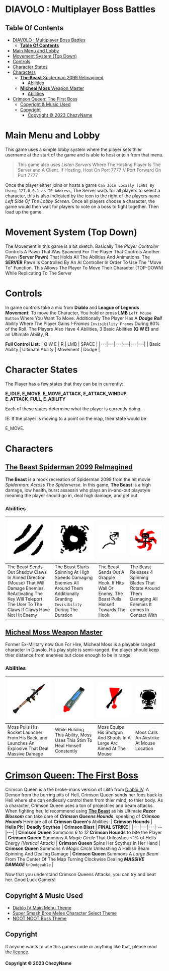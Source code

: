 
# DIAVOLO : Multiplayer Boss Battles
## **Table Of Contents**
- [DIAVOLO : Multiplayer Boss Battles](#diavolo--multiplayer-boss-battles)
  - [**Table Of Contents**](#table-of-contents)
- [Main Menu and Lobby](#main-menu-and-lobby)
- [Movement System (Top Down)](#movement-system-top-down)
- [Controls](#controls)
- [Character States](#character-states)
- [Characters](#characters)
  - [**The Beast** Spiderman 2099 ReImagined](#the-beast-spiderman-2099-reimagined)
    - [Abilities](#abilities)
  - [**Micheal Moss**  Weapon Master](#micheal-moss--weapon-master)
    - [Abilities](#abilities-1)
- [Crimson Queen: The First Boss](#crimson-queen-the-first-boss)
  - [Copyright \& Music Used](#copyright--music-used)
  - [Copyright](#copyright)
      - [Copyright © 2023 ChezyName](#copyright--2023-chezyname)

# Main Menu and Lobby
This game uses a simple lobby system where the player sets thier username at the start of the game and is able to host or join from that menu.
> This game also uses *Listen Servers* Where The Hosting Player Is The Server and A Client. If Hosting, Host On Port 7777 // Port Forward On Port 7777

Once the player either joins or hosts a game `Can Join Locally [LAN] By Using 127.0.0.1 as IP Address`, The Server waits for all players to select a character, this is also indicated by the icon to the right of the players name *Left Side Of The Lobby Screen.* Once all players choose a character, the game would then wait for players to vote on a boss to fight together. Then load up the game.
  

# Movement System (Top Down)

The Movement in this game is a bit sketch. Basically The *Player Controller* Controls A Pawn That Was Spawned For The Player That Controls Another Pawn (**Server Pawn**) That Holds All The Abilities And Animations. The **SERVER** Pawn Is Controlled By An AI Controller In Order To Use The "Move To" Function. This Allows The Player To Move Their Character (TOP-DOWN) While Replicating To The Server

# Controls
In game controls take a mix from **Diablo** and **League of Legends**
**Movement:** To move the Character, You hold or press **LMB** `Left Mouse Button` Where You Want To Move.
Additionally The Player Has A ***Dodge Roll*** Ability Where The Player Gains *I-Frames* `Invisibility Frames` During 80% of the Roll.
The Players Also Have 4 Abilities, 3 Basic Abilities **(Q W E)** and an Ultimate Ability, **R**.

**Full Control List:**
| Q  W  E  | R | LMB | SPACE |
|---|---|---|---|---|---|
| Basic Ability | Ultimate Ability | Movement | Dodge |

  

# Character States

The Player has a few states that they can be in currently:

**E_IDLE, E_MOVE, E_MOVE_ATTACK, E_ATTACK_WINDUP,
E_ATTACK_FULL, E_ABILITY**

  

Each of these states determine what the player is currently doing.

IE: If the player is moving to a point on the map, their state would be

E_MOVE.

  

# Characters

  

## [**The Beast** Spiderman 2099 ReImagined](https://github.com/ChezyName/DIAVOLO/wiki/The-Beast-%5BCHAR%5D)

**The Beast** is a mock recreation of Spiderman 2099 from the hit movie *Spiderman: Across The Spiderverse*. In this game, **The Beast** is a high damage, low health, burst assassin who plays an in-and-out playstyle meaning the player should go in, deal high damage, and get out.

### Abilities
|![Shadow Claws](https://raw.githubusercontent.com/ChezyName/DIAVOLO/main/GitImages/2099_Q.png)|![Demonic Spin](https://raw.githubusercontent.com/ChezyName/DIAVOLO/main/GitImages/2099_W.png)|![Grapple](https://raw.githubusercontent.com/ChezyName/DIAVOLO/main/GitImages/2099_E.png)|![True Power](https://raw.githubusercontent.com/ChezyName/DIAVOLO/main/GitImages/2099_R.png)|
|---|---|---|---|
|The Beast Sends Out Shadow Claws In Aimed Direction (Mouse) That Will Damage Enemies. ReActivating The Key Will Teleport The User To The Claws If Claws Have Not Hit Enemy|The Beast Starts Spinning At High Speeds Damaging Enemies All Around Them Additionally Granting `Invisibility` During The Duration|The Beast Sends Out A Grapple Hook, If Hits Wall Or Enemy, The Beast Pulls Himself Towards The Hook|The Beast Releases 4 Spinning Blades That Rotate Around Them Damaging All Enemies It comes In Contact With|

## [**Micheal Moss**  Weapon Master](https://github.com/ChezyName/DIAVOLO/wiki/Micheal-Moss-%5BCHAR%5D)
Former Ex-Military now Gun For Hire, Micheal Moss is a playable ranged character in Diavolo. His play style is semi-ranged, the player should keep thier distance from enemies but close enough to be in range.

### Abilities
|![Rocket-Propelled Grenade](https://raw.githubusercontent.com/ChezyName/DIAVOLO/main/GitImages/Moss_Q.png)|![Combat Stim](https://raw.githubusercontent.com/ChezyName/DIAVOLO/main/GitImages/Moss_W.png)|![Combat Shotty](https://raw.githubusercontent.com/ChezyName/DIAVOLO/main/GitImages/Moss_E.png)|![Air Strike](https://raw.githubusercontent.com/ChezyName/DIAVOLO/main/GitImages/Moss_R.png)|
|---|---|---|---|
|Moss Pulls His Rocket Launcher From His Back, and Launches An Explosive That Deal Massive Damage|While Holding This Ability, Moss Uses This Stim To Heal Himself Constently|Moss Equips His Shotgun And Shoots In A Large Arc Aimed At The Mouse|Moss Calls An Airstrike At Mouse Location |

# [Crimson Queen: The First Boss](https://github.com/ChezyName/DIAVOLO/wiki/Crimson-Queen-%5BBOSS%5D)
Crimson Queen is a the broke-mans version of Lilith from [Diablo IV](https://diablo4.blizzard.com/en-us/). A Demon from the burring pits of Hell, Crimson Queen sends her foes back to Hell where she can endlessly control them from thier mind, to thier body.
As a character, Crimson Queen uses a ton of projectiles and beam attacks. When fighting her, Id recommend using [**The Beast**](#the-beast-spiderman-2099-reimagined) as his Ultimate ***Razor Blossom*** can take care of ***Crimson Queens Hounds***, speaking of ***Crimson Hounds*** Here are all of **Crimson Queen's** Abilities:
| **Crimson Hounds** |  **Hells Pit** |  **Deadly Scythes** |  **Crimson Blast** |  **FINAL STRIKE** |
|---|---|---|---|---|
| **Crimson Queen** Summons *6 to 12* **Crimson Hounds** to bite the Player | **Crimson Queen** Summons A *Magic Circle* That Unleashes <1% of Hells Energy *(Vertical Attack)* | **Crimson Queen** Spins Her Scythes In Her Hand | **Crimson Queen** Summons A *Magic Circle* Unleashing A Hellish Beam Spinning And Dealing Damage | **Crimson Queen** Summons A *Large Beam* From The Center Of The Map Turning Clockwise Dealing ***MASSIVE DAMAGE*** `UnDodgeable` |

Now that you understand Crimson Queens Attacks, you can try and beat her. Good Luck Gamers!

## Copyright & Music Used
- [Diablo IV Main Menu Theme](https://www.youtube.com/watch?v=5Eae_WdwxVA&ab_channel=Ceburekas)
- [Super Smash Bros Melee Character Select Theme](https://www.youtube.com/watch?v=0q_MSMUEhoU&ab_channel=VideoGameSoundtracks)
- [NOOT NOOT Boss Theme](https://www.youtube.com/watch?v=9X7WME84NZo&t=9s&ab_channel=Carameii)

## Copyright
If anyone wants to use this games code or anything like that, please read the [licence](https://github.com/ChezyName/DIAVOLO/blob/main/LICENSE).


#### Copyright © 2023 ChezyName
